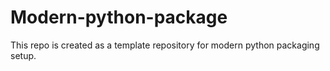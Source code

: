 # Modern-python-package

This repo is created as a template repository for modern python packaging setup.
